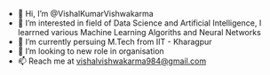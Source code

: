 - 👋 Hi, I’m @VishalKumarVishwakarma
- 👀 I’m interested in field of Data Science and Artificial Intelligence, I learrned various Machine Learning Algoriths and Neural Networks
- 🌱 I’m currently persuing M.Tech from IIT - Kharagpur
- 💞️ I’m looking to new role in organisation 
- 📫 Reach me at vishalvishwakarma984@gmail.com

<!---
VishalKumarVishwakarma/VishalKumarVishwakarma is a ✨ special ✨ repository because its `README.md` (this file) appears on your GitHub profile.
You can click the Preview link to take a look at your changes.
--->
